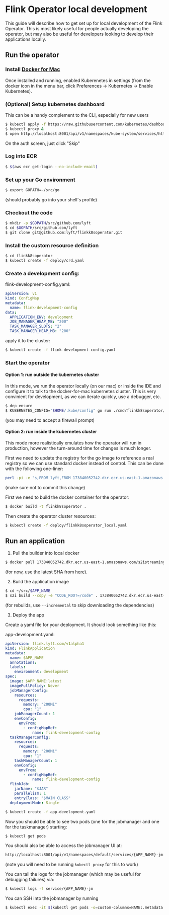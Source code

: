 # Flink Operator local development

This guide will describe how to get set up for local development of
the Flink Operator. This is most likely useful for people actually
developing the operator, but may also be useful for developers looking
to develop their applications locally.

## Run the operator

### Install [Docker for Mac](https://docs.docker.com/docker-for-mac/install/)

Once installed and running, enabled Kuberenetes in settings (from the
docker icon in the menu bar, click Preferences -> Kubernetes -> Enable
Kubernetes).

### (Optional) Setup kubernetes dashboard

This can be a handy complement to the CLI, especially for new users

```bash
$ kubectl apply -f https://raw.githubusercontent.com/kubernetes/dashboard/v1.10.0/src/deploy/recommended/kubernetes-dashboard.yaml
$ kubectl proxy &
$ open http://localhost:8001/api/v1/namespaces/kube-system/services/https:kubernetes-dashboard:/proxy/#!/overview
```

On the auth screen, just click "Skip"

### Log into ECR

```bash
$ $(aws ecr get-login --no-include-email)
```

### Set up your Go environment

```bash
$ export GOPATH=~/src/go
```

(should probably go into your shell's profile)

### Checkout the code

```bash
$ mkdir -p $GOPATH/src/github.com/lyft
$ cd $GOPATH/src/github.com/lyft
$ git clone git@github.com:lyft/flinkk8soperator.git
```

### Install the custom resource definition

```bash
$ cd flinkk8soperator
$ kubectl create -f deploy/crd.yaml
```

### Create a development config:

flink-development-config.yaml:

```yaml
apiVersion: v1
kind: ConfigMap
metadata:
  name: flink-development-config
data:
  APPLICATION_ENV: development
  JOB_MANAGER_HEAP_MB: "200"
  TASK_MANAGER_SLOTS: "2"
  TASK_MANAGER_HEAP_MB: "200"
```

apply it to the cluster:

``` bash
$ kubectl create -f flink-development-config.yaml
```


### Start the operator

#### Option 1: run outside the kubernetes cluster

In this mode, we run the operator locally (on our mac) or inside the
IDE and configure it to talk to the docker-for-mac kubernetes
cluster. This is very convinient for development, as we can iterate
quickly, use a debugger, etc.

```bash
$ dep ensure
$ KUBERNETES_CONFIG="$HOME/.kube/config" go run ./cmd/flinkk8soperator/main.go  --config=local_config.yaml
```

(you may need to accept a firewall prompt)

#### Option 2: run inside the kubernetes cluster

This mode more realistically emulates how the operator will run in
production, however the turn-around time for changes is much longer.

First we need to update the registry for the go image to reference a 
real registry so we can use standard docker instead of control. This 
can be done with the following one-liner:

```bash
perl -pi -e "s,FROM lyft,FROM 173840052742.dkr.ecr.us-east-1.amazonaws.com,g" Dockerfile
``` 

(make sure not to commit this change)

First we need to build the docker container for the operator:

```bash
$ docker build -t flinkk8soperator .
```

Then create the operator cluster resources:

```bash
$ kubectl create -f deploy/flinkk8soperator_local.yaml
```

## Run an application

1. Pull the builder into local docker

```bash
$ docker pull 173840052742.dkr.ecr.us-east-1.amazonaws.com/s2istreamingplatformflink:$SHA
```

(for now, use the latest SHA from
[here](https://github.com/lyft/streamingplatform/commits/master/s2i-streamingplatform-flink)).

2. Build the application image

```bash
$ cd ~/src/$APP_NAME
$ s2i build --copy -e "CODE_ROOT=/code" . 173840052742.dkr.ecr.us-east-1.amazonaws.com/s2istreamingplatformflink:$SHA $APP_NAME
```

(for rebuilds, use `--incremental` to skip downloading the dependencies)

3. Deploy the app


Create a yaml file for your deployment. It should look something like
this:

app-development.yaml:

```yaml
apiVersion: flink.lyft.com/v1alpha1
kind: FlinkApplication
metadata:
  name: $APP_NAME
  annotations:
  labels:
    environment: development
spec:
  image: $APP_NAME:latest
  imagePullPolicy: Never
  jobManagerConfig:
    resources:
      requests:
        memory: "200Mi"
        cpu: "1"
    jobManagerCount: 1
    envConfig:
      envFrom:
        - configMapRef:
            name: flink-development-config
  taskManagerConfig:
    resources:
      requests:
        memory: "200Mi"
        cpu: "1"
    taskManagerCount: 1
    envConfig:
      envFrom:
        - configMapRef:
            name: flink-development-config
  flinkJob:
    jarName: "$JAR"
    parallelism: 1
    entryClass: "$MAIN_CLASS"
  deploymentMode: Single
```

```bash
$ kubectl create -f app-development.yaml
```

Now you should be able to see two pods (one for the jobmanager and one
for the taskmanager) starting:

```bash
$ kubectl get pods
```

You should also be able to access the jobmanager UI at:

```bash
http://localhost:8001/api/v1/namespaces/default/services/{APP_NAME}-jm:8081/proxy/#/overview
```

(note you will need to be running `kubectl proxy` for this to work)

You can tail the logs for the jobmanager (which may be useful for
debugging failures) via:

```bash
$ kubectl logs -f service/{APP_NAME}-jm
```

You can SSH into the jobmanager by running

```bash
$ kubectl exec -it $(kubectl get pods -o=custom-columns=NAME:.metadata.name | grep "\-jm\-") -- /bin/bash
```
